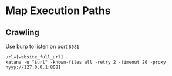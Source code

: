 # Map Execution Paths

## Crawling

Use burp to listen on port `8081`

```
url=[website_full_url]
katana -u "$url" -known-files all -retry 2 -timeout 20 -proxy hyyp://127.0.0.1:8081
```
